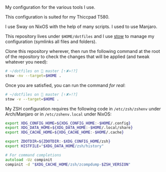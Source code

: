 My configuration for the various tools I use.

This configuration is suited for my Thiccpad T580.

I use Sway on NixOS with the help of many scripts. I used to use Manjaro.

This repository lives under `$HOME/dotfiles` and I use [stow](https://www.gnu.org/software/stow/manual/stow.html)
to manage my configuration (symlinks all files and folders).

Clone this repository wherever, then run the following command
at the root of the repository
to check the changes that will be applied (and tweak whatever you need):

```sh
# ~/dotfiles on  master [⇡✘»!?]
stow -nv --target=$HOME .
```

Once you are satisfied, you can run the command _for real_:

```sh
# ~/dotfiles on  master [⇡✘»!?]
stow -v --target=$HOME .
```

My ZSH configuration requires the following code in `/etc/zsh/zshenv` under Arch/Manjaro
or in `/etc/zshenv.local` under NixOS:

```zsh
export XDG_CONFIG_HOME=${XDG_CONFIG_HOME:-$HOME/.config}
export XDG_DATA_HOME=${XDG_DATA_HOME:-$HOME/.local/share}
export XDG_CACHE_HOME=${XDG_CACHE_HOME:-$HOME/.cache}

export ZDOTDIR=${ZDOTDIR:-$XDG_CONFIG_HOME/zsh}
export HISTFILE="$XDG_DATA_HOME/zsh/history"

# For command completions
autoload -Uz compinit
compinit -d "$XDG_CACHE_HOME/zsh/zcompdump-$ZSH_VERSION"
```
